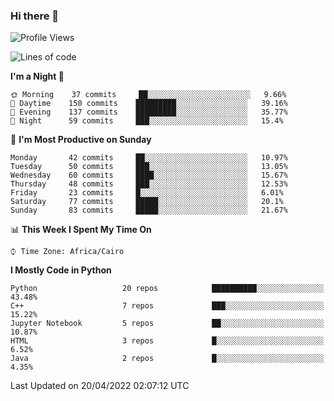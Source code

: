 ### Hi there 👋

<!--
**AMR-KELEG/AMR-KELEG** is a ✨ _special_ ✨ repository because its `README.md` (this file) appears on your GitHub profile.

Here are some ideas to get you started:

- 🔭 I’m currently working on ...
- 🌱 I’m currently learning ...
- 👯 I’m looking to collaborate on ...
- 🤔 I’m looking for help with ...
- 💬 Ask me about ...
- 📫 How to reach me: ...
- 😄 Pronouns: ...
- ⚡ Fun fact: ...
-->

<!--START_SECTION:waka-->
![Profile Views](http://img.shields.io/badge/Profile%20Views-0-blue)

![Lines of code](https://img.shields.io/badge/From%20Hello%20World%20I%27ve%20Written-2%20Million%20lines%20of%20code-blue)

**I'm a Night 🦉** 

```text
🌞 Morning    37 commits     ██░░░░░░░░░░░░░░░░░░░░░░░   9.66% 
🌆 Daytime    150 commits    █████████░░░░░░░░░░░░░░░░   39.16% 
🌃 Evening    137 commits    █████████░░░░░░░░░░░░░░░░   35.77% 
🌙 Night      59 commits     ███░░░░░░░░░░░░░░░░░░░░░░   15.4%

```
📅 **I'm Most Productive on Sunday** 

```text
Monday       42 commits     ██░░░░░░░░░░░░░░░░░░░░░░░   10.97% 
Tuesday      50 commits     ███░░░░░░░░░░░░░░░░░░░░░░   13.05% 
Wednesday    60 commits     ████░░░░░░░░░░░░░░░░░░░░░   15.67% 
Thursday     48 commits     ███░░░░░░░░░░░░░░░░░░░░░░   12.53% 
Friday       23 commits     █░░░░░░░░░░░░░░░░░░░░░░░░   6.01% 
Saturday     77 commits     █████░░░░░░░░░░░░░░░░░░░░   20.1% 
Sunday       83 commits     █████░░░░░░░░░░░░░░░░░░░░   21.67%

```


📊 **This Week I Spent My Time On** 

```text
⌚︎ Time Zone: Africa/Cairo

```

**I Mostly Code in Python** 

```text
Python                   20 repos            ██████████░░░░░░░░░░░░░░░   43.48% 
C++                      7 repos             ███░░░░░░░░░░░░░░░░░░░░░░   15.22% 
Jupyter Notebook         5 repos             ██░░░░░░░░░░░░░░░░░░░░░░░   10.87% 
HTML                     3 repos             █░░░░░░░░░░░░░░░░░░░░░░░░   6.52% 
Java                     2 repos             █░░░░░░░░░░░░░░░░░░░░░░░░   4.35%

```



 Last Updated on 20/04/2022 02:07:12 UTC
<!--END_SECTION:waka-->
